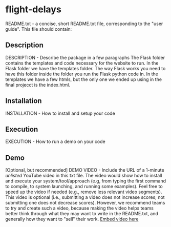 # flight-delays
README.txt - a concise, short README.txt file, corresponding to the "user guide". This file should contain:
## Description
DESCRIPTION - Describe the package in a few paragraphs
The Flask folder contains the templates and code necessary for the website to run. In the Flask folder we have the templates folder. The way Flask works you need to have this folder inside the folder you run the Flask python code in. In the templates we have a few htmls, but the only one we ended up using in the final projecct is the index.html.
## Installation
INSTALLATION - How to install and setup your code
## Execution
EXECUTION - How to run a demo on your code
## Demo
[Optional, but recommended] DEMO VIDEO - Include the URL of a 1-minute *unlisted* YouTube video in this txt file. The video would show how to install and execute your system/tool/approach (e.g, from typing the first command to compile, to system launching, and running some examples). Feel free to speed up the video if needed (e.g., remove less relevant video segments). This video is optional (i.e., submitting a video does not increase scores; not submitting one does not decrease scores). However, we recommend teams to try and create such a video, because making the video helps teams better think through what they may want to write in the README.txt, and generally how they want to "sell" their work.
[ Embed video here ](link)
